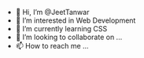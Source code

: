 - 👋 Hi, I’m @JeetTanwar
- 👀 I’m interested in Web Development 
- 🌱 I’m currently learning CSS 
- 💞️ I’m looking to collaborate on ...
- 📫 How to reach me ...

<!---
JeetIanwar/JeetIanwar is a ✨ special ✨ repository because its `README.md` (this file) appears on your GitHub profile.
You can click the Preview link to take a look at your changes.
--->
